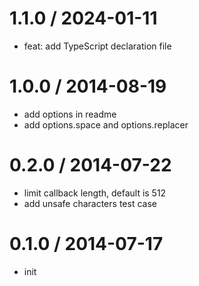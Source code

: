 
1.1.0 / 2024-01-11
==================

 * feat: add TypeScript declaration file

1.0.0 / 2014-08-19
==================

 * add options in readme
 * add options.space and options.replacer

0.2.0 / 2014-07-22
==================

 * limit callback length, default is 512
 * add unsafe characters test case

0.1.0 / 2014-07-17
==================

 * init
